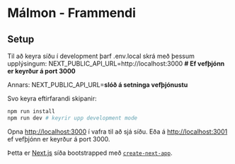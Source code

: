 # Málmon - Frammendi

## Setup

Til að keyra síðu í development þarf .env.local skrá með þessum upplýsingum:
NEXT_PUBLIC_API_URL=http://localhost:3000 **# Ef vefþjónn er keyrður á port 3000**

Annars:
NEXT_PUBLIC_API_URL=**slóð á setninga vefþjónustu**

Svo keyra eftirfarandi skipanir:

```bash
npm run install
npm run dev # keyrir upp development mode
```

Opna [http://localhost:3000](http://localhost:3000) í vafra til að sjá síðu. Eða á [http://localhost:3001](http://localhost:3001) ef vefþjónn er keyrður á port 3000.

Þetta er [Next.js](https://nextjs.org/) síða bootstrapped með [`create-next-app`](https://github.com/vercel/next.js/tree/canary/packages/create-next-app).
